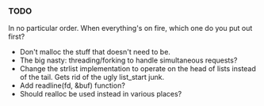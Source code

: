 ### TODO
In no particular order. When everything's on fire, which one do you put out first?


* Don't malloc the stuff that doesn't need to be.
* The big nasty: threading/forking to handle simultaneous requests?
* Change the strlist implementation to operate on the head of lists instead of the tail. Gets rid of the ugly list_start junk.
* Add readline(fd, &buf) function?
* Should realloc be used instead in various places?
